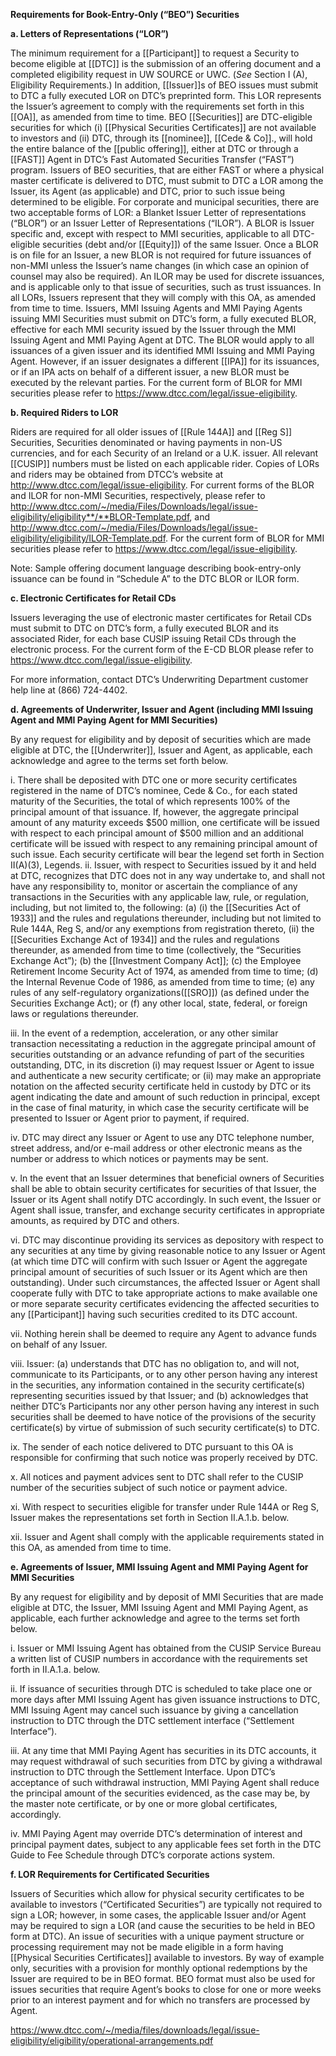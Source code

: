 **Requirements for Book-Entry-Only (“BEO”) Securities**

**a. Letters of Representations (“LOR”)**

The minimum requirement for a [[Participant]] to request a Security to become eligible at [[DTC]] is the submission of an offering document and a completed eligibility request in UW SOURCE or UWC. (_See_ Section I (A), Eligibility Requirements.) In addition, [[Issuer]]s of BEO issues must submit to DTC a fully executed LOR on DTC’s preprinted form. This LOR represents the Issuer’s agreement to comply with the requirements set forth in this [[OA]], as amended from time to time. BEO [[Securities]] are DTC-eligible securities for which (i) [[Physical Securities Certificates]] are not available to investors and (ii) DTC, through its [[nominee]], [[Cede & Co]]., will hold the entire balance of the [[public offering]], either at DTC or through a [[FAST]] Agent in DTC’s Fast Automated Securities Transfer (“FAST”) program. Issuers of BEO securities, that are either FAST or where a physical master certificate is delivered to DTC, must submit to DTC a LOR among the Issuer, its Agent (as applicable) and DTC, prior to such issue being determined to be eligible. For corporate and municipal securities, there are two acceptable forms of LOR: a Blanket Issuer Letter of representations (“BLOR”) or an Issuer Letter of Representations (“ILOR”). A BLOR is Issuer specific and, except with respect to MMI securities, applicable to all DTC-eligible securities (debt and/or [[Equity]]) of the same Issuer. Once a BLOR is on file for an Issuer, a new BLOR is not required for future issuances of non-MMI unless the Issuer’s name changes (in which case an opinion of counsel may also be required). An ILOR may be used for discrete issuances, and is applicable only to that issue of securities, such as trust issuances. In all LORs, Issuers represent that they will comply with this OA, as amended from time to time. Issuers, MMI Issuing Agents and MMI Paying Agents issuing MMI Securities must submit on DTC’s form, a fully executed BLOR, effective for each MMI security issued by the Issuer through the MMI Issuing Agent and MMI Paying Agent at DTC. The BLOR would apply to all issuances of a given issuer and its identified MMI Issuing and MMI Paying Agent. However, if an issuer designates a different [[IPA]] for its issuances, or if an IPA acts on behalf of a different issuer, a new BLOR must be executed by the relevant parties. For the current form of BLOR for MMI securities please refer to https://www.dtcc.com/legal/issue-eligibility.

**b. Required Riders to LOR**

Riders are required for all older issues of [[Rule 144A]] and [[Reg S]] Securities, Securities denominated or having payments in non-US currencies, and for each Security of an Ireland or a U.K. issuer. All relevant [[CUSIP]] numbers must be listed on each applicable rider. Copies of LORs and riders may be obtained from DTCC’s website at http://www.dtcc.com/legal/issue-eligibility. For current forms of the BLOR and ILOR for non-MMI Securities, respectively, please refer to http://www.dtcc.com/~/media/Files/Downloads/legal/issue-eligibility/eligibility**/**BLOR-Template.pdf, and http://www.dtcc.com/~/media/Files/Downloads/legal/issue-eligibility/eligibility/ILOR-Template.pdf. For the current form of BLOR for MMI securities please refer to https://www.dtcc.com/legal/issue-eligibility.

Note: Sample offering document language describing book-entry-only issuance can be found in “Schedule A” to the DTC BLOR or ILOR form.

**c. Electronic Certificates for Retail CDs**

Issuers leveraging the use of electronic master certificates for Retail CDs must submit to DTC on DTC’s form, a fully executed BLOR and its associated Rider, for each base CUSIP issuing Retail CDs through the electronic process. For the current form of the E-CD BLOR please refer to https://www.dtcc.com/legal/issue-eligibility.

For more information, contact DTC’s Underwriting Department customer help line at (866) 724-4402.

**d. Agreements of Underwriter, Issuer and Agent (including MMI Issuing Agent and MMI Paying Agent for MMI Securities)**

By any request for eligibility and by deposit of securities which are made eligible at DTC, the [[Underwriter]], Issuer and Agent, as applicable, each acknowledge and agree to the terms set forth below.

i. There shall be deposited with DTC one or more security certificates registered in the name of DTC’s nominee, Cede & Co., for each stated maturity of the Securities, the total of which represents 100% of the principal amount of that issuance. If, however, the aggregate principal amount of any maturity exceeds $500 million, one certificate will be issued with respect to each principal amount of $500 million and an additional certificate will be issued with respect to any remaining principal amount of such issue. Each security certificate will bear the legend set forth in Section II(A)(3), Legends.
ii. Issuer, with respect to Securities issued by it and held at DTC, recognizes that DTC does not in any way undertake to, and shall not have any responsibility to, monitor or ascertain the compliance of any transactions in the Securities with any applicable law, rule, or regulation, including, but not limited to, the following: (a) (i) the [[Securities Act of 1933]] and the rules and regulations thereunder, including but not limited to Rule 144A, Reg S, and/or any exemptions from registration thereto, (ii) the [[Securities Exchange Act of 1934]] and the rules and regulations thereunder, as amended from time to time (collectively, the “Securities Exchange Act”); (b) the [[Investment Company Act]]; (c) the Employee Retirement Income Security Act of 1974, as amended from time to time; (d) the Internal Revenue Code of 1986, as amended from time to time; (e) any rules of any self-regulatory organizations([[SRO]]) (as defined under the Securities Exchange Act); or (f) any other local, state, federal, or foreign laws or regulations thereunder.

iii. In the event of a redemption, acceleration, or any other similar transaction necessitating a reduction in the aggregate principal amount of securities outstanding or an advance refunding of part of the securities outstanding, DTC, in its discretion (i) may request Issuer or Agent to issue and authenticate a new security certificate; or (ii) may make an appropriate notation on the affected security certificate held in custody by DTC or its agent indicating the date and amount of such reduction in principal, except in the case of final maturity, in which case the security certificate will be presented to Issuer or Agent prior to payment, if required. 

iv. DTC may direct any Issuer or Agent to use any DTC telephone number, street address, and/or e-mail address or other electronic means as the number or address to which notices or payments may be sent.

v. In the event that an Issuer determines that beneficial owners of Securities shall be able to obtain security certificates for securities of that Issuer, the Issuer or its Agent shall notify DTC accordingly. In such event, the Issuer or Agent shall issue, transfer, and exchange security certificates in appropriate amounts, as required by DTC and others.

vi. DTC may discontinue providing its services as depository with respect to any securities at any time by giving reasonable notice to any Issuer or Agent (at which time DTC will confirm with such Issuer or Agent the aggregate principal amount of securities of such Issuer or its Agent which are then outstanding). Under such circumstances, the affected Issuer or Agent shall cooperate fully with DTC to take appropriate actions to make available one or more separate security certificates evidencing the affected securities to any [[Participant]] having such securities credited to its DTC account.

vii. Nothing herein shall be deemed to require any Agent to advance funds on behalf of any Issuer.

viii. Issuer: (a) understands that DTC has no obligation to, and will not, communicate to its Participants, or to any other person having any interest in the securities, any information contained in the security certificate(s) representing securities issued by that Issuer; and (b) acknowledges that neither DTC’s Participants nor any other person having any interest in such securities shall be deemed to have notice of the provisions of the security certificate(s) by virtue of submission of such security certificate(s) to DTC.

ix. The sender of each notice delivered to DTC pursuant to this OA is responsible for confirming that such notice was properly received by DTC.

x. All notices and payment advices sent to DTC shall refer to the CUSIP number of the securities subject of such notice or payment advice.

xi. With respect to securities eligible for transfer under Rule 144A or Reg S, Issuer makes the representations set forth in Section II.A.1.b. below.

xii. Issuer and Agent shall comply with the applicable requirements stated in this OA, as amended from time to time.

**e. Agreements of Issuer, MMI Issuing Agent and MMI Paying Agent for MMI Securities**

By any request for eligibility and by deposit of MMI Securities that are made eligible at DTC, the Issuer, MMI Issuing Agent and MMI Paying Agent, as applicable, each further acknowledge and agree to the terms set forth below.

i. Issuer or MMI Issuing Agent has obtained from the CUSIP Service Bureau a written list of CUSIP numbers in accordance with the requirements set forth in II.A.1.a. below.

ii. If issuance of securities through DTC is scheduled to take place one or more days after MMI Issuing Agent has given issuance instructions to DTC, MMI Issuing Agent may cancel such issuance by giving a cancellation instruction to DTC through the DTC settlement interface (“Settlement Interface”).

iii. At any time that MMI Paying Agent has securities in its DTC accounts, it may request withdrawal of such securities from DTC by giving a withdrawal instruction to DTC through the Settlement Interface. Upon DTC’s acceptance of such withdrawal instruction, MMI Paying Agent shall reduce the principal amount of the securities evidenced, as the case may be, by the master note certificate, or by one or more global certificates, accordingly.

iv. MMI Paying Agent may override DTC’s determination of interest and principal payment dates, subject to any applicable fees set forth in the DTC Guide to Fee Schedule through DTC’s corporate actions system.

**f. LOR Requirements for Certificated Securities**

Issuers of Securities which allow for physical security certificates to be available to investors (“Certificated Securities”) are typically not required to sign a LOR; however, in some cases, the applicable Issuer and/or Agent may be required to sign a LOR (and cause the securities to be held in BEO form at DTC).
An issue of securities with a unique payment structure or processing requirement may not be made eligible in a form having [[Physical Securities Certificates]] available to investors. By way of example only, securities with a provision for monthly optional redemptions by the Issuer are required to be in BEO format. BEO format must also be used for issues securities that require Agent’s books to close for one or more weeks prior to an interest payment and for which no transfers are processed by Agent.

https://www.dtcc.com/~/media/files/downloads/legal/issue-eligibility/eligibility/operational-arrangements.pdf